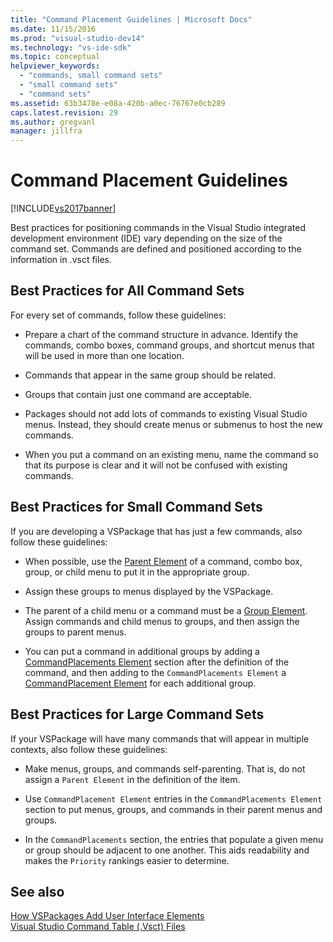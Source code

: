 ```yaml
---
title: "Command Placement Guidelines | Microsoft Docs"
ms.date: 11/15/2016
ms.prod: "visual-studio-dev14"
ms.technology: "vs-ide-sdk"
ms.topic: conceptual
helpviewer_keywords: 
  - "commands, small command sets"
  - "small command sets"
  - "command sets"
ms.assetid: 63b3478e-e08a-420b-a0ec-76767e0cb289
caps.latest.revision: 29
ms.author: gregvanl
manager: jillfra
---
```

# Command Placement Guidelines
[!INCLUDE[vs2017banner](../../includes/vs2017banner.md)]

Best practices for positioning commands in the Visual Studio integrated development environment (IDE) vary depending on the size of the command set. Commands are defined and positioned according to the information in .vsct files.  
  
## Best Practices for All Command Sets  
 For every set of commands, follow these guidelines:  
  
- Prepare a chart of the command structure in advance. Identify the commands, combo boxes, command groups, and shortcut menus that will be used in more than one location.  
  
- Commands that appear in the same group should be related.  
  
- Groups that contain just one command are acceptable.  
  
- Packages should not add lots of commands to existing Visual Studio menus. Instead, they should create menus or submenus to host the new commands.  
  
- When you put a command on an existing menu, name the command so that its purpose is clear and it will not be confused with existing commands.  
  
## Best Practices for Small Command Sets  
 If you are developing a VSPackage that has just a few commands, also follow these guidelines:  
  
- When possible, use the [Parent Element](../../extensibility/parent-element.md) of a command, combo box, group, or child menu to put it in the appropriate group.  
  
- Assign these groups to menus displayed by the VSPackage.  
  
- The parent of a child menu or a command must be a [Group Element](../../extensibility/group-element.md). Assign commands and child menus to groups, and then assign the groups to parent menus.  
  
- You can put a command in additional groups by adding a [CommandPlacements Element](../../extensibility/commandplacements-element.md) section after the definition of the command, and then adding to the `CommandPlacements Element` a [CommandPlacement Element](../../extensibility/commandplacement-element.md) for each additional group.  
  
## Best Practices for Large Command Sets  
 If your VSPackage will have many commands that will appear in multiple contexts, also follow these guidelines:  
  
- Make menus, groups, and commands self-parenting. That is, do not assign a `Parent Element` in the definition of the item.  
  
- Use `CommandPlacement Element` entries in the `CommandPlacements Element` section to put menus, groups, and commands in their parent menus and groups.  
  
- In the `CommandPlacements` section, the entries that populate a given menu or group should be adjacent to one another. This aids readability and makes the `Priority` rankings easier to determine.  
  
## See also  
 [How VSPackages Add User Interface Elements](../../extensibility/internals/how-vspackages-add-user-interface-elements.md)   
 [Visual Studio Command Table (.Vsct) Files](../../extensibility/internals/visual-studio-command-table-dot-vsct-files.md)
